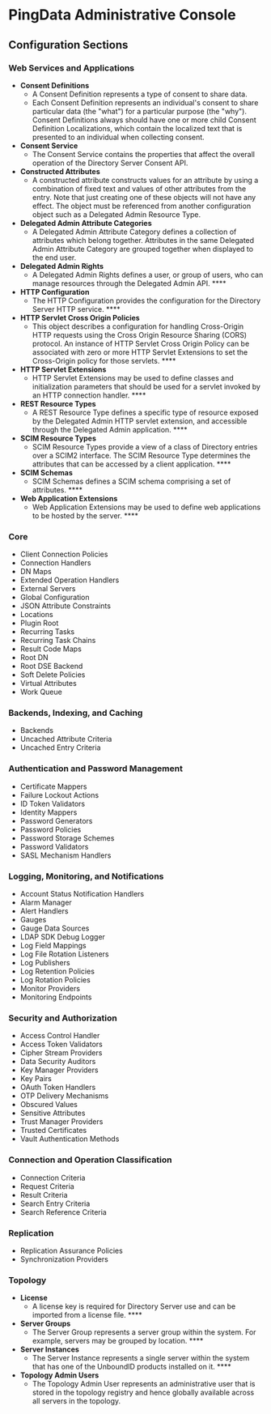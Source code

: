 # PingData Administrative Console

## Configuration Sections

### Web Services and Applications

* **Consent Definitions** 
  * A Consent Definition represents a type of consent to share data.
  * Each Consent Definition represents an individual's consent to share particular data \(the "what"\) for a particular purpose \(the "why"\). Consent Definitions always should have one or more child Consent Definition Localizations, which contain the localized text that is presented to an individual when collecting consent. 
* **Consent Service** 
  * The Consent Service contains the properties that affect the overall operation of the Directory Server Consent API. 
* **Constructed Attributes** 
  * A constructed attribute constructs values for an attribute by using a combination of fixed text and values of other attributes from the entry. Note that just creating one of these objects will not have any effect. The object must be referenced from another configuration object such as a Delegated Admin Resource Type. 
* **Delegated Admin Attribute Categories**
  * A Delegated Admin Attribute Category defines a collection of attributes which belong together. Attributes in the same Delegated Admin Attribute Category are grouped together when displayed to the end user. 
* **Delegated Admin Rights**
  * A Delegated Admin Rights defines a user, or group of users, who can manage resources through the Delegated Admin API. ****
* **HTTP Configuration**
  * The HTTP Configuration provides the configuration for the Directory Server HTTP service. ****
* **HTTP Servlet Cross Origin Policies**
  * This object describes a configuration for handling Cross-Origin HTTP requests using the Cross Origin Resource Sharing \(CORS\) protocol. An instance of HTTP Servlet Cross Origin Policy can be associated with zero or more HTTP Servlet Extensions to set the Cross-Origin policy for those servlets. ****
* **HTTP Servlet Extensions**
  * HTTP Servlet Extensions may be used to define classes and initialization parameters that should be used for a servlet invoked by an HTTP connection handler. ****
* **REST Resource Types**
  * A REST Resource Type defines a specific type of resource exposed by the Delegated Admin HTTP servlet extension, and accessible through the Delegated Admin application. ****
* **SCIM Resource Types**
  * SCIM Resource Types provide a view of a class of Directory entries over a SCIM2 interface. The SCIM Resource Type determines the attributes that can be accessed by a client application. ****
* **SCIM Schemas**
  * SCIM Schemas defines a SCIM schema comprising a set of attributes. ****
* **Web Application Extensions**
  * Web Application Extensions may be used to define web applications to be hosted by the server. ****

### Core

* Client Connection Policies
* Connection Handlers
* DN Maps
* Extended Operation Handlers
* External Servers
* Global Configuration
* JSON Attribute Constraints
* Locations
* Plugin Root
* Recurring Tasks
* Recurring Task Chains
* Result Code Maps
* Root DN
* Root DSE Backend
* Soft Delete Policies
* Virtual Attributes
* Work Queue

### Backends, Indexing, and Caching

* Backends
* Uncached Attribute Criteria
* Uncached Entry Criteria

### Authentication and Password Management

* Certificate Mappers
* Failure Lockout Actions
* ID Token Validators
* Identity Mappers
* Password Generators
* Password Policies
* Password Storage Schemes
* Password Validators
* SASL Mechanism Handlers

### Logging, Monitoring, and Notifications

* Account Status Notification Handlers
* Alarm Manager
* Alert Handlers
* Gauges
* Gauge Data Sources
* LDAP SDK Debug Logger
* Log Field Mappings
* Log File Rotation Listeners
* Log Publishers
* Log Retention Policies
* Log Rotation Policies
* Monitor Providers
* Monitoring Endpoints

### Security and Authorization

* Access Control Handler
* Access Token Validators
* Cipher Stream Providers
* Data Security Auditors
* Key Manager Providers
* Key Pairs
* OAuth Token Handlers
* OTP Delivery Mechanisms
* Obscured Values
* Sensitive Attributes
* Trust Manager Providers
* Trusted Certificates
* Vault Authentication Methods

### Connection and Operation Classification

* Connection Criteria
* Request Criteria
* Result Criteria
* Search Entry Criteria
* Search Reference Criteria

### Replication

* Replication Assurance Policies
* Synchronization Providers

### Topology

* **License**
  * A license key is required for Directory Server use and can be imported from a license file. ****
* **Server Groups**
  * The Server Group represents a server group within the system. For example, servers may be grouped by location. ****
* **Server Instances**
  * The Server Instance represents a single server within the system that has one of the UnboundID products installed on it. ****
* **Topology Admin Users**
  * The Topology Admin User represents an administrative user that is stored in the topology registry and hence globally available across all servers in the topology.

